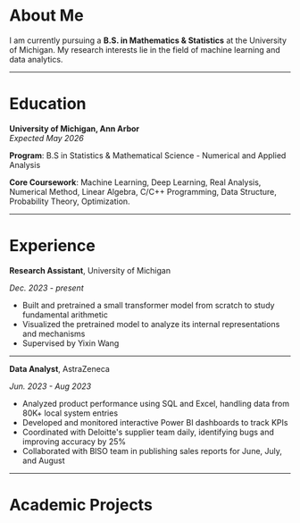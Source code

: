 # About Me
I am currently pursuing a **B.S. in Mathematics & Statistics** at the University of Michigan. My research interests lie in the field of machine learning and data analytics.

---

# Education
**University of Michigan, Ann Arbor**    
*Expected May 2026*

**Program**: B.S in Statistics & Mathematical Science - Numerical and Applied Analysis

**Core Coursework**: Machine Learning, Deep Learning, Real Analysis, Numerical Method, Linear Algebra, C/C++ Programming, Data Structure, Probability Theory, Optimization.


---

# Experience
**Research Assistant**, University of Michigan

*Dec. 2023 - present*
- Built and pretrained a small transformer model from scratch to study fundamental arithmetic
- Visualized the pretrained model to analyze its internal representations and mechanisms
- Supervised by Yixin Wang

---

**Data Analyst**, AstraZeneca

*Jun. 2023 - Aug 2023*
- Analyzed product performance using SQL and Excel, handling data from 80K+ local system entries
- Developed and monitored interactive Power BI dashboards to track KPIs
- Coordinated with Deloitte's supplier team daily, identifying bugs and improving accuracy by 25%
- Collaborated with BISO team in publishing sales reports for June, July, and August

---

# Academic Projects
